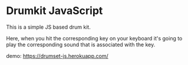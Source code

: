 # Drumkit JavaScript
This is a simple JS based drum kit. 

Here, when you hit the corresponding key on your keyboard it's going to play the corresponding sound 
that is associated with the key. 

demo: https://drumset-js.herokuapp.com/

